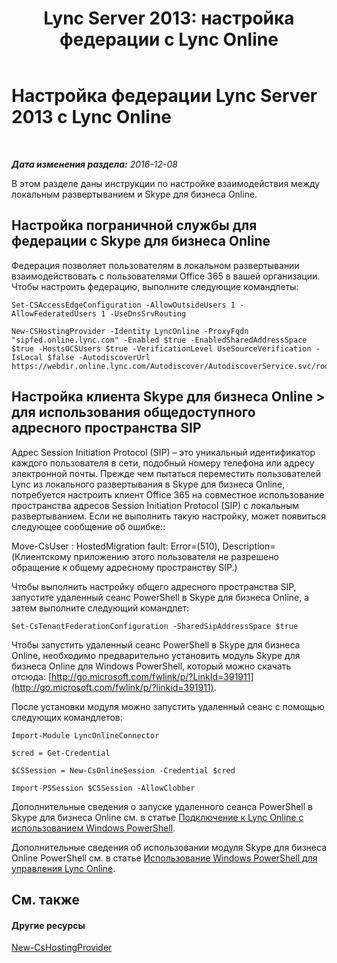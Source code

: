 ﻿---
title: 'Lync Server 2013: настройка федерации с Lync Online'
TOCTitle: Настройка федерации с Lync Online
ms:assetid: a10bd1d5-c003-46db-9f57-7d55d3fa08da
ms:mtpsurl: https://technet.microsoft.com/ru-ru/library/JJ205126(v=OCS.15)
ms:contentKeyID: 49310705
ms.date: 06/01/2017
mtps_version: v=OCS.15
ms.translationtype: HT
---

# Настройка федерации Lync Server 2013 с Lync Online

 

_**Дата изменения раздела:** 2016-12-08_

В этом разделе даны инструкции по настройке взаимодействия между локальным развертыванием и Skype для бизнеса Online.

## Настройка пограничной службы для федерации с Skype для бизнеса Online

Федерация позволяет пользователям в локальном развертывании взаимодействовать с пользователями Office 365 в вашей организации. Чтобы настроить федерацию, выполните следующие командлеты:

    Set-CSAccessEdgeConfiguration -AllowOutsideUsers 1 -AllowFederatedUsers 1 -UseDnsSrvRouting

    New-CSHostingProvider -Identity LyncOnline -ProxyFqdn "sipfed.online.lync.com" -Enabled $true -EnabledSharedAddressSpace $true -HostsOCSUsers $true -VerificationLevel UseSourceVerification -IsLocal $false -AutodiscoverUrl https://webdir.online.lync.com/Autodiscover/AutodiscoverService.svc/root

## Настройка клиента Skype для бизнеса Online \> для использования общедоступного адресного пространства SIP

Адрес Session Initiation Protocol (SIP) – это уникальный идентификатор каждого пользователя в сети, подобный номеру телефона или адресу электронной почты. Прежде чем пытаться переместить пользователей Lync из локального развертывания в Skype для бизнеса Online, потребуется настроить клиент Office 365 на совместное использование пространства адресов Session Initiation Protocol (SIP) с локальным развертыванием. Если не выполнить такую настройку, может появиться следующее сообщение об ошибке::

Move-CsUser : HostedMigration fault: Error=(510), Description=(Клиентскому приложению этого пользователя не разрешено обращение к общему адресному пространству SIP.)

Чтобы выполнить настройку общего адресного пространства SIP, запустите удаленный сеанс PowerShell в Skype для бизнеса Online, а затем выполните следующий командлет:

    Set-CsTenantFederationConfiguration -SharedSipAddressSpace $true

Чтобы запустить удаленный сеанс PowerShell в Skype для бизнеса Online, необходимо предварительно установить модуль Skype для бизнеса Online для Windows PowerShell, который можно скачать отсюда: [http://go.microsoft.com/fwlink/p/?LinkId=391911](http://go.microsoft.com/fwlink/p/?linkid=391911).

После установки модуля можно запустить удаленный сеанс с помощью следующих командлетов:

    Import-Module LyncOnlineConnector

    $cred = Get-Credential

    $CSSession = New-CsOnlineSession -Credential $cred

    Import-PSSession $CSSession -AllowClobber

Дополнительные сведения о запуске удаленного сеанса PowerShell в Skype для бизнеса Online см. в статье [Подключение к Lync Online с использованием Windows PowerShell](connecting-to-skype-for-business-online-by-using-windows-powershell.md).

Дополнительные сведения об использовании модуля Skype для бизнеса Online PowerShell см. в статье [Использование Windows PowerShell для управления Lync Online](skype-for-business-online-using-windows-powershell-to-manage-your-tenant.md).

## См. также

#### Другие ресурсы

[New-CsHostingProvider](new-cshostingprovider.md)

